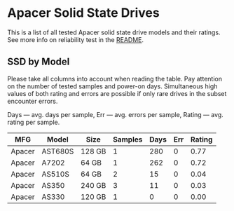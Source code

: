 Apacer Solid State Drives
=========================

This is a list of all tested Apacer solid state drive models and their ratings. See
more info on reliability test in the [README](https://github.com/linuxhw/SMART).

SSD by Model
------------

Please take all columns into account when reading the table. Pay attention on the
number of tested samples and power-on days. Simultaneous high values of both rating
and errors are possible if only rare drives in the subset encounter errors.

Days   — avg. days per sample,
Err    — avg. errors per sample,
Rating — avg. rating per sample.

| MFG       | Model              | Size   | Samples | Days  | Err   | Rating |
|-----------|--------------------|--------|---------|-------|-------|--------|
| Apacer    | AST680S            | 128 GB | 1       | 280   | 0     | 0.77   |
| Apacer    | A7202              | 64 GB  | 1       | 262   | 0     | 0.72   |
| Apacer    | AS510S             | 64 GB  | 2       | 15    | 0     | 0.04   |
| Apacer    | AS350              | 240 GB | 3       | 11    | 0     | 0.03   |
| Apacer    | AS330              | 120 GB | 1       | 0     | 0     | 0.00   |
